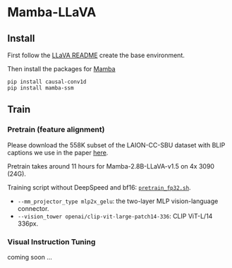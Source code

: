# Mamba-LLaVA

## Install
First follow the [LLaVA README](./llava.md) create the base environment.

Then install the packages for [Mamba](https://github.com/state-spaces/mamba)

```
pip install causal-conv1d
pip install mamba-ssm
```

## Train

### Pretrain (feature alignment)

Please download the 558K subset of the LAION-CC-SBU dataset with BLIP captions we use in the paper [here](https://huggingface.co/datasets/liuhaotian/LLaVA-Pretrain).

Pretrain takes around 11 hours for Mamba-2.8B-LLaVA-v1.5 on 4x 3090 (24G).

Training script without DeepSpeed and bf16: [`pretrain_fp32.sh`](./scripts/mamba/pretrain_fp32.sh).

- `--mm_projector_type mlp2x_gelu`: the two-layer MLP vision-language connector.
- `--vision_tower openai/clip-vit-large-patch14-336`: CLIP ViT-L/14 336px.

### Visual Instruction Tuning

coming soon ...

